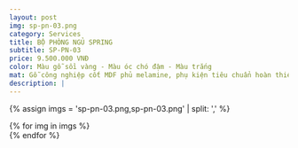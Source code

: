 ```yaml
---
layout: post
img: sp-pn-03.png
category: Services
title: BỘ PHÒNG NGỦ SPRING
subtitle: SP-PN-03
price: 9.500.000 VNĐ
color: Màu gỗ sồi vàng - Màu óc chó đậm - Màu trắng
mat: Gỗ công nghiệp cốt MDF phủ melamine, phụ kiện tiêu chuẩn hoàn thiện theo thiết kế
description: |
---
```

{% assign imgs = 'sp-pn-03.png,sp-pn-03.png' | split: ',' %}
<section class="no-padding" id="two">
	<div class="container-fluid">
	<div class="row-no-gutters">
	{% for img in imgs %}
	   <div class="col-lg-6 col-sm-6 col-md-6"> 
			<a href="#" class="portfolio-box">
			<img src="{{site.baseurl}}/assets/img/phong-ngu/{{ img }}" class="image main" alt="">
			</a>
		</div>
	{% endfor %}			
	</div>
	</div>
</section>